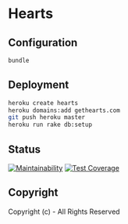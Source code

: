 # Hearts

## Configuration

```sh
bundle
```

## Deployment

```bash
heroku create hearts
heroku domains:add gethearts.com
git push heroku master
heroku run rake db:setup
```

## Status

[![Maintainability](https://api.codeclimate.com/v1/badges/5af3ee584ba04fb11626/maintainability)](https://codeclimate.com/github/ksylvest/gethearts/maintainability)
[![Test Coverage](https://api.codeclimate.com/v1/badges/5af3ee584ba04fb11626/test_coverage)](https://codeclimate.com/github/ksylvest/gethearts/test_coverage)

## Copyright

Copyright (c) - All Rights Reserved

